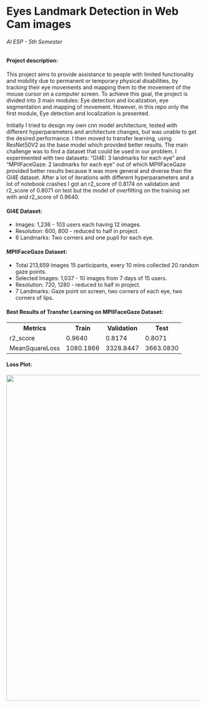 <h1>Eyes Landmark Detection in Web Cam images</h1>
<h6>AI ESP - 5th Semester</h6>

<h4>Project description:</h4>
<p>This project aims to provide assistance to people with limited functionality and mobility due to permanent or temporary physical disabilities, by tracking their eye movements and mapping them to the movement of the mouse cursor on a computer screen. To achieve this goal, the project is divided into 3 main modules: Eye detection and localization, eye segmentation and mapping of movement. However, in this repo only the first module, Eye detection and localization is presented.</p>

<p>Initially I tried to design my own cnn model architecture, tested with different hyperparameters and architecture changes, but was unable to get the desired performance. I then moved to transfer learning, using ResNet50V2 as the base model which provided better results. The main challenge was to find a dataset that could be used in our problem. I experimented with two datasets: “GI4E: 3 landmarks for each eye” and “MPIIFaceGaze: 2 landmarks for each eye” out of which MPIIFaceGaze provided better results because it was more general and diverse than the GI4E dataset. After a lot of iterations with different hyperparameters and a lot of notebook crashes I got an r2_score of 0.8174 on validation and r2_score of 0.8071 on test but the model of overfitting on the training set with and r2_score of 0.9640. </p>

<h4>GI4E Dataset:</h4>
<ul>
  <li>Images: 1,236 - 103 users each having 12 images.</li>
  <li>Resolution: 600, 800 - reduced to half in project.</li>
  <li>6 Landmarks: Two corners and one pupil for each eye.</li>
</ul>

<h4>MPIIFaceGaze Dataset:</h4>
<ul>
  <li>Total 213,659 images 15 participants, every 10 mins collected 20 random gaze points.</li>
  <li>Selected Images: 1,037 - 10 images from 7 days of 15 users.</li>
  <li>Resolution: 720, 1280 - reduced to half in project.</li>
  <li>7 Landmarks: Gaze point on screen, two corners of each eye, two corners of lips.</li>
</ul>

<h4>Best Results of Transfer Learning on MPIIFaceGaze Dataset:</h4>
<table>
  <tr>
    <th>Metrics</th>
    <th>Train</th>
    <th>Validation</th>
    <th>Test</th>
  </tr>
  <tr>
    <td>r2_score</td>
    <td>0.9640</td>
    <td>0.8174</td>
    <td>0.8071</td>
  </tr>
  <tr>
    <td>MeanSquareLoss</td>
    <td>1080.1866</td>
    <td>3328.8447</td>
    <td>3663.0830</td>
  </tr>
</table>

<h4>Loss Plot:</h4>
<img width=850 src="https://github.com/OmerFarooq246/Eye-Detection-and-Localization-in-Web-Cam-images/assets/110720771/191baa34-1b8a-40f5-8daf-a4dc5ece6d3f">

